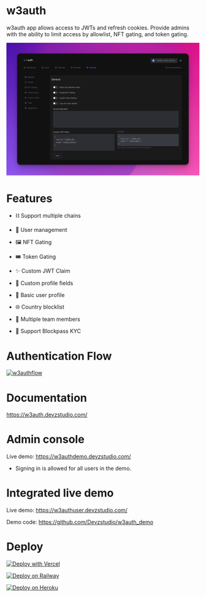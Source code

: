 # w3auth

w3auth app allows access to JWTs and refresh cookies. Provide admins with the ability to limit access by allowlist, NFT gating, and token gating.

[![w3auth](https://raw.githubusercontent.com/Devzstudio/w3auth/mockup/public/assets/images/demo.png 'w3auth')]()

# Features

-   ⛓️ Support multiple chains

-   👥 User management

-   🖼️ NFT Gating

-   🎟️ Token Gating

-   ✨ Custom JWT Claim

-   🧩 Custom profile fields

-   👤 Basic user profile

-   🌐 Country blocklist

-   🧠 Multiple team members

-   🪪 Support Blockpass KYC

# Authentication Flow

[![w3authflow](<https://3064172675-files.gitbook.io/~/files/v0/b/gitbook-x-prod.appspot.com/o/spaces%2F919JAnQdhkavPsOI2Tl5%2Fuploads%2F9hKdRrgqivbM2UpSDHYY%2Fw3auth%20(1).jpg?alt=media&token=9c683586-15ac-47cd-892a-bea1b67a8450> 'w3authflow')]()

# Documentation

https://w3auth.devzstudio.com/

# Admin console

Live demo: https://w3authdemo.devzstudio.com/

-   Signing in is allowed for all users in the demo.

# Integrated live demo

Live demo: https://w3authuser.devzstudio.com/

Demo code: https://github.com/Devzstudio/w3auth_demo

# Deploy

[![Deploy with Vercel](https://vercel.com/button)](https://vercel.com/new/clone?repository-url=https%3A%2F%2Fgithub.com%2FDevzstudio%2Fw3auth&env=DATABASE_URL,JWT_SECRET,ADMIN_JWT_SECRET,ALCHEMY_API,CRON_PASSWORD,FRONT_END_URL&repo-name=w3auth)

[![Deploy on Railway](https://railway.app/button.svg)](https://railway.app/new/template/apHdWH)

[![Deploy on Heroku](https://www.herokucdn.com/deploy/button.svg)](https://www.heroku.com/deploy/?template=https://github.com/Devzstudio/w3auth)

